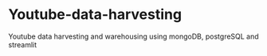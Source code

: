 # Youtube-data-harvesting
Youtube data harvesting and warehousing using mongoDB, postgreSQL and streamlit
